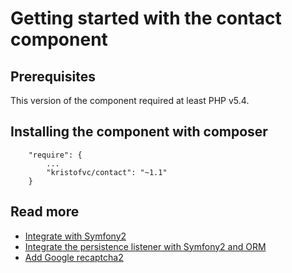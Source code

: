 # Getting started with the contact component

## Prerequisites

This version of the component required at least PHP v5.4.

## Installing the component with composer

```
    "require": {
        ...
        "kristofvc/contact": "~1.1"
    }
```
 
## Read more 
- [Integrate with Symfony2](https://github.com/kristofvc/contact/blob/master/doc/symfony-integration.md)
- [Integrate the persistence listener with Symfony2 and ORM](https://github.com/kristofvc/contact/blob/master/doc/orm-integration.md)
- [Add Google recaptcha2](https://github.com/kristofvc/contact/blob/master/doc/add-recaptcha.md)